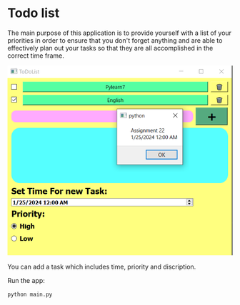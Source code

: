 # Todo list
The main purpose of this application is to provide yourself with a list of your priorities in order to ensure that you don't forget anything and are able to effectively plan out your tasks so that they are all accomplished in the correct time frame.

![Todo app](todolist.png)

You can add a task which includes time, priority and discription.

Run the app:
```
python main.py
```